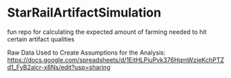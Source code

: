 # StarRailArtifactSimulation
fun repo for calculating the expected amount of farming needed to hit certain artifact qualities


Raw Data Used to Create Assumptions for the Analysis: https://docs.google.com/spreadsheets/d/1EitHLPiuPvk376HqmWzieKchPTZd1_FyB2alcr-x8Ns/edit?usp=sharing

